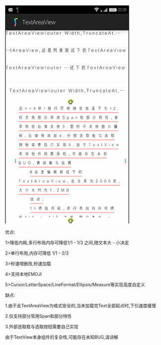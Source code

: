![image](https://github.com/Maizer/TextAreaView/blob/TextAreaView/TextAreaViewTest.gif ) 

优点:  

1>降低内耗,多行布局内存可降低1/1 - 1/3 之间,随文本大  - 小决定  

2>单行布局,内存可降低 1/1 - 2/3  

3>秒速增删改,秒速加载  

4>支持本地EMOJI  

5>Cursor/LetterSpace/LineFormat/Ellipsis/Measure等实现高度自定义  

缺点:  

1.由于此TextAreaView为格式安全的,当未加载完Text全部起点时,下引速度缓慢  

2.仅支持部分常用Span和部分特性  

3.外部选取框与选取按钮需要自己实现  

  
由于TextView本身组件的复杂性,可能存在未知BUG,请谅解

